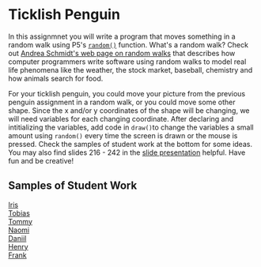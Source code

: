 Ticklish Penguin
================

In this assignmnet you will write a program that moves something in a random walk using P5's [`random()`](https://p5js.org/reference/#/p5/random) function. What's a random walk? Check out [Andrea Schmidt's web page on random walks](http://www.mit.edu/~kardar/teaching/projects/chemotaxis(AndreaSchmidt)/random.htm) that describes how computer programmers write software using random walks to model real life phenomena like the weather, the stock market, baseball, chemistry and how animals search for food.

For your ticklish penguin, you could move your picture from the previous penguin assignment in a random walk, or you could move some other shape. Since the x and/or y coordinates of the shape will be changing, we will need variables for each changing coordinate. After declaring and intitializing the variables, add code in `draw()`to change the variables a small amount using `random()` every time the screen is drawn or the mouse is pressed. Check the samples of student work at the bottom for some ideas. You may also find slides 216 - 242 in the [slide presentation](https://docs.google.com/presentation/d/1fm_Di0qR4HpRWTf8tJtcW3u5by3OrilfXIPZ517K1js/edit?usp=sharing) helpful. Have fun and be creative!



Samples of Student Work
-----------------------
[Iris](https://editor.p5js.org/irchu1/present/68JLR9FO_)   
[Tobias](https://editor.p5js.org/tozuercher/present/zEXhCavEJ)    
[Tommy](https://editor.p5js.org/toyu3/present/LWEu6EkLf)   
[Naomi](https://editor.p5js.org/nakung/present/bV5KF7i04)   
[Daniil](https://editor.p5js.org/dakardava/present/YquaAxqcv)    
[Henry](https://editor.p5js.org/hejuarez1/present/dGNyDQiVM)   
[Frank](https://editor.p5js.org/frshi/present/VIK0F7Ut5)   

